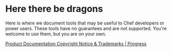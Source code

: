 # Here there be dragons

Here is where we document tools that may be useful to Chef developers or
power users. These tools have no guarantees and are not supported. You're
welcome to use them, but you are on your own.

[Product Documentation Copyright Notice & Trademarks | Progress](https://www.progress.com/legal/documentation-copyright)
